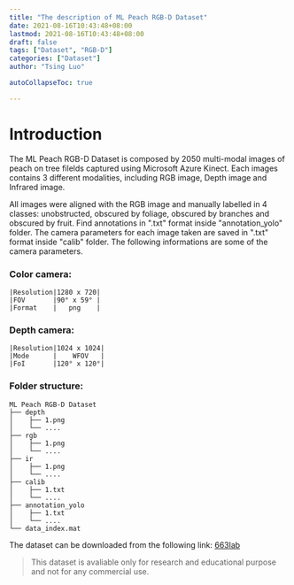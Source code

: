 ```yaml
---
title: "The description of ML Peach RGB-D Dataset"
date: 2021-08-16T10:43:48+08:00
lastmod: 2021-08-16T10:43:48+08:00
draft: false
tags: ["Dataset", "RGB-D"]
categories: ["Dataset"]
author: "Tsing Luo"

autoCollapseToc: true

---
```


# Introduction
  
The ML Peach RGB-D Dataset is composed by 2050 multi-modal images of peach on tree filelds captured using Microsoft Azure Kinect. Each images contains 3 different modalities, including RGB image, Depth image and Infrared image. 

All images were aligned with the RGB image and manually labelled in 4 classes: unobstructed, obscured by foliage, obscured by branches and obscured by fruit. Find annotations in ".txt" format inside "annotation_yolo" folder. The camera parameters for each image taken are saved in ".txt" format inside "calib" folder. The following informations are some of the camera parameters.

### Color camera:
```
|Resolution|1280 x 720|
|FOV       |90° x 59° |
|Format    |   png    |
```
### Depth camera:
```
|Resolution|1024 x 1024|
|Mode      |    WFOV   |
|FoI       |120° x 120°|
```
### Folder structure:
```
ML Peach RGB-D Dataset
├── depth
│    ├── 1.png
│    └── ....
├── rgb
│    ├── 1.png
│    └── ....
├── ir
│    ├── 1.png
│    └── ....
├── calib
│    ├── 1.txt
│    └── ....
├── annotation_yolo
│    ├── 1.txt
│    └── ....       
└── data_index.mat

```

The dataset can be downloaded from the following link: [663lab](https://)

> This dataset is avaliable only for research and educational purpose and not for any commercial use.
